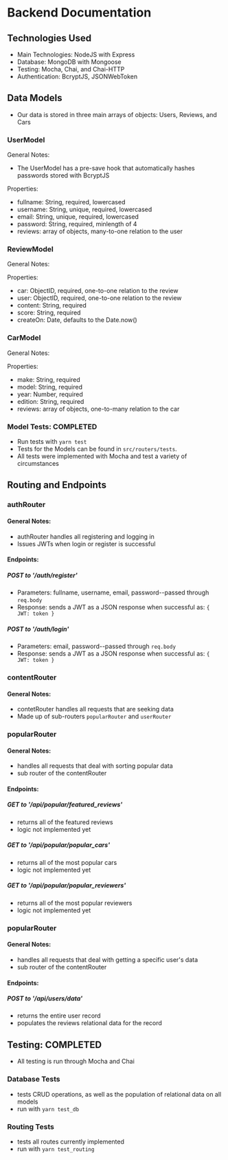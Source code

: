 # Backend Documentation

## Technologies Used
 - Main Technologies: NodeJS with Express
 - Database: MongoDB with Mongoose
 - Testing: Mocha, Chai, and Chai-HTTP
 - Authentication: BcryptJS, JSONWebToken

## Data Models
- Our data is stored in three main arrays of objects: Users, Reviews, and Cars

### UserModel
General Notes:
- The UserModel has a pre-save hook that automatically hashes passwords stored with BcryptJS

Properties:
- fullname: String, required, lowercased
- username: String, unique, required, lowercased
- email: String, unique, required, lowercased
- password: String, required, minlength of 4
- reviews: array of objects, many-to-one relation to the user

### ReviewModel
General Notes: 

Properties:
- car: ObjectID, required, one-to-one relation to the review
- user: ObjectID, required, one-to-one relation to the review
- content: String, required
- score: String, required
- createOn: Date, defaults to the Date.now()

### CarModel
General Notes:

Properties:
- make: String, required
- model: String, required
- year: Number, required
- edition: String, required
- reviews: array of objects, one-to-many relation to the car


### Model Tests: COMPLETED
- Run tests with `yarn test`
- Tests for the Models can be found in `src/routers/tests`.
- All tests were implemented with Mocha and test a variety of circumstances

## Routing and Endpoints

### authRouter
#### General Notes:
- authRouter handles all registering and logging in
- Issues JWTs when login or register is successful

#### Endpoints:
##### POST to '/auth/register'
- Parameters: fullname, username, email, password--passed through `req.body`
- Response: sends a JWT as a JSON response when successful as: `{ JWT: token }`

##### POST to '/auth/login'
- Parameters: email, password--passed through `req.body`
- Response: sends a JWT as a JSON response when successful as: `{ JWT: token }`

### contentRouter
#### General Notes:
- contetRouter handles all requests that are seeking data
- Made up of sub-routers `popularRouter` and `userRouter`

### popularRouter
#### General Notes:
- handles all requests that deal with sorting popular data
- sub router of the contentRouter

#### Endpoints:
##### GET to '/api/popular/featured_reviews'
- returns all of the featured reviews
- logic not implemented yet

##### GET to '/api/popular/popular_cars'
- returns all of the most popular cars
- logic not implemented yet

##### GET to '/api/popular/popular_reviewers'
- returns all of the most popular reviewers
- logic not implemented yet

### popularRouter
#### General Notes:
- handles all requests that deal with getting a specific user's data
- sub router of the contentRouter

#### Endpoints:
##### POST to '/api/users/data'
- returns the entire user record
- populates the reviews relational data for the record

## Testing: COMPLETED
- All testing is run through Mocha and Chai

### Database Tests
- tests CRUD operations, as well as the population of relational data on all models
- run with `yarn test_db`

### Routing Tests
- tests all routes currently implemented
- run with `yarn test_routing`